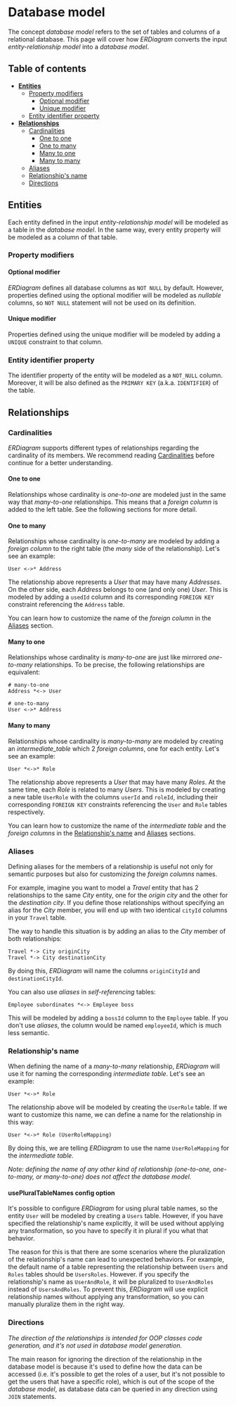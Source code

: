# Database model

The concept _database model_ refers to the set of tables and columns of a relational database. This page will cover how
_ERDiagram_ converts the input _entity-relationship model_ into a _database model_.

## Table of contents

* **[Entities](#entities)**
    + [Property modifiers](#property-modifiers)
        + [Optional modifier](#optional-modifier)
        + [Unique modifier](#unique-modifier)
    + [Entity identifier property](#entity-identifier-property)
* **[Relationships](#relationships)**
    + [Cardinalities](#cardinalities)
        + [One to one](#one-to-one)
        + [One to many](#one-to-many)
        + [Many to one](#many-to-one)
        + [Many to many](#many-to-many)
    + [Aliases](#aliases)
    + [Relationship's name](#relationships-name)
    + [Directions](#directions)

## Entities

Each entity defined in the input _entity-relationship model_ will be modeled as a table in the _database model_. In the
same way, every entity property will be modeled as a column of that table.

### Property modifiers

#### Optional modifier

_ERDiagram_ defines all database columns as `NOT NULL` by default. However, properties defined using the optional
modifier will be modeled as _nullable_ columns, so `NOT NULL` statement will not be used on its definition.

#### Unique modifier

Properties defined using the unique modifier will be modeled by adding a `UNIQUE` constraint to that column.

### Entity identifier property

The identifier property of the entity will be modeled as a `NOT_NULL` column. Moreover, it will be also defined as the
`PRIMARY KEY` (a.k.a. `IDENTIFIER`) of the table.

## Relationships

### Cardinalities

_ERDiagram_ supports different types of relationships regarding the cardinality of its members. We recommend reading
[Cardinalities](ERDiagram_language.md#cardinalities) before continue for a better understanding.

#### One to one

Relationships whose cardinality is _one-to-one_ are modeled just in the same way that _many-to-one_ relationships. This
means that a _foreign column_ is added to the left table. See the following sections for more detail.

#### One to many

Relationships whose cardinality is _one-to-many_ are modeled by adding a _foreign column_ to the right table (the _many_
side of the relationship). Let's see an example:

```erdiagram
User <->* Address
```

The relationship above represents a _User_ that may have many _Addresses_. On the other side, each _Address_ belongs to
one (and only one) _User_. This is modeled by adding a `usedId` column and its corresponding `FOREIGN KEY` constraint
referencing the `Address` table.

You can learn how to customize the name of the _foreign column_ in the [Aliases](#aliases) section.

#### Many to one

Relationships whose cardinality is _many-to-one_ are just like mirrored _one-to-many_ relationships. To be precise, the
following relationships are equivalent:

```erdiagram
# many-to-one
Address *<-> User

# one-to-many
User <->* Address
```

#### Many to many

Relationships whose cardinality is _many-to-many_ are modeled by creating an _intermediate_table_ which 2 _foreign
columns_, one for each entity. Let's see an example:

```erdiagram
User *<->* Role
```

The relationship above represents a _User_ that may have many _Roles_. At the same time, each _Role_ is related to
many _Users_. This is modeled by creating a new table `UserRole` with the columns `userId` and `roleId`, including their
corresponding
`FOREIGN KEY` constraints referencing the `User` and `Role` tables respectively.

You can learn how to customize the name of the _intermediate table_ and the _foreign columns_ in the
[Relationship's name](#relationships-name) and [Aliases](#aliases) sections.

### Aliases

Defining aliases for the members of a relationship is useful not only for semantic purposes but also for customizing the
_foreign columns_ names.

For example, imagine you want to model a _Travel_ entity that has 2 relationships to the same _City_ entity, one for
the _origin city_ and the other for the _destination city_. If you define those relationships without specifying an
alias for the _City_ member, you will end up with two identical `cityId` columns in your `Travel` table.

The way to handle this situation is by adding an alias to the _City_ member of both relationships:

```erdiagram
Travel *-> City originCity
Travel *-> City destinationCity
```

By doing this, _ERDiagram_ will name the columns `originCityId` and `destinationCityId`.

You can also use _aliases_ in _self-referencing_ tables:

```erdiagram
Employee subordinates *<-> Employee boss
```

This will be modeled by adding a `bossId` column to the `Employee` table. If you don't use _aliases_, the column would
be named `employeeId`, which is much less semantic.

### Relationship's name

When defining the name of a _many-to-many_ relationship, _ERDiagram_ will use it for naming the corresponding
_intermediate table_. Let's see an example:

```erdiagram
User *<->* Role
```

The relationship above will be modeled by creating the `UserRole` table. If we want to customize this name, we can
define a name for the relationship in this way:

```erdiagram
User *<->* Role (UserRoleMapping)
```

By doing this, we are telling _ERDiagram_ to use the name `UserRoleMapping` for the _intermediate table_.

_Note: defining the name of any other kind of relationship (one-to-one, one-to-many, or many-to-one) does not affect the
database model._

#### usePluralTableNames config option

It's possible to configure _ERDiagram_ for using plural table names, so the entity `User` will be modeled by creating a
`Users` table. However, if you have specified the relationship's name explicitly, it will be used without applying any
transformation, so you have to specify it in plural if you what that behavior.

The reason for this is that there are some scenarios where the pluralization of the relationship's name can lead to
unexpected behaviors. For example, the default name of a table representing the relationship between `Users` and `Roles`
tables should be `UsersRoles`. However. if you specify the relationship's name as `UserAndRole`, it will be pluralized
to `UserAndRoles` instead of `UsersAndRoles`. To prevent this, _ERDiagram_ will use explicit relationship names without
applying any transformation, so you can manually pluralize them in the right way.

### Directions

_The direction of the relationships is intended for OOP classes code generation, and it's not used in database model
generation._

The main reason for ignoring the direction of the relationship in the database model is because it's used to define how
the data can be accessed (i.e. it's possible to get the roles of a user, but it's not possible to get the users that
have a specific role), which is out of the scope of the _database model_, as database data can be queried in any
direction using `JOIN` statements.
